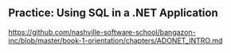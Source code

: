## Practice: Using SQL in a .NET Application

https://github.com/nashville-software-school/bangazon-inc/blob/master/book-1-orientation/chapters/ADONET_INTRO.md
